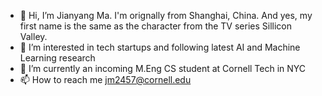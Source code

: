 - 👋 Hi, I’m Jianyang Ma. I'm orignally from Shanghai, China. And yes, my first name is the same as the character from the TV series Sillicon Valley.
- 👀 I’m interested in tech startups and following latest AI and Machine Learning research
- 🌱 I’m currently an incoming M.Eng CS student at Cornell Tech in NYC
- 📫 How to reach me jm2457@cornell.edu

<!---
jianyangma/jianyangma is a ✨ special ✨ repository because its `README.md` (this file) appears on your GitHub profile.
You can click the Preview link to take a look at your changes.
--->
